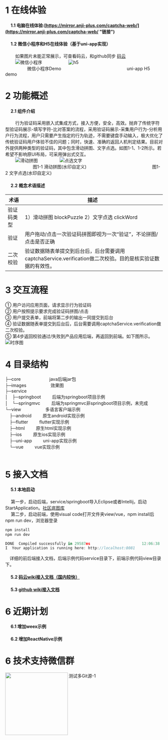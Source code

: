 # 1 在线体验
#### &emsp; 1.1 电脑在线体验:[https://mirror.anji-plus.com/captcha-web/](https://mirror.anji-plus.com/captcha-web/ "链接")
#### &emsp; 1.2 微信小程序和H5在线体验（基于uni-app实现）
 &emsp;&emsp; 如果图片未能正常展示，可查看码云，和github同步 [码云]( https://gitee.com/anji-plus/captcha "码云")<br>
 &emsp;&emsp; ![微信小程序](https://mirror.anji-plus.com/captcha-web/static/8cm.jpg "微信小程序")&emsp;&emsp;&emsp;&emsp;&emsp;&emsp;![h5](https://images.gitee.com/uploads/images/2020/0429/174246_c33e3fa3_1728982.png "h5.png")<br>
 &emsp;&emsp;&emsp;&emsp;&emsp;微信小程序Demo&emsp;&emsp;&emsp;&emsp;&emsp;&emsp;&emsp;&emsp;&emsp;&emsp;&emsp;&emsp;&emsp;&emsp;&emsp;uni-app H5 demo

# 2 功能概述
#### &emsp; 2.1 组件介绍
 &emsp;&emsp; 行为验证码采用嵌入式集成方式，接入方便，安全，高效。抛弃了传统字符型验证码展示-填写字符-比对答案的流程，采用验证码展示-采集用户行为-分析用户行为流程，用户只需要产生指定的行为轨迹，不需要键盘手动输入，极大优化了传统验证码用户体验不佳的问题；同时，快速、准确的返回人机判定结果。目前对外提供两种类型的验证码，其中包含滑动拼图、文字点选。如图1-1、1-2所示。若希望不影响原UI布局，可采用弹出式交互。<br>
 &emsp;&emsp; ![滑动拼图](https://mirror.anji-plus.com/captcha-web/static/blockPuzzle.png "滑动拼图")&emsp;&emsp;&emsp;&emsp;&emsp;![点选文字](https://mirror.anji-plus.com/captcha-web/static/clickWord.png "点选文字")<br>
 &emsp;&emsp;&emsp;&emsp;&emsp;&emsp;  图1-1 滑动拼图(水印自定义)&emsp;&emsp;&emsp;&emsp;&emsp;&emsp;&emsp;&emsp;&emsp;&emsp;&emsp;&emsp;&emsp;&emsp;&emsp;图1-2 文字点选(水印自定义)

#### &emsp; 2.2 概念术语描述
| 术语  | 描述  |
| ------------ | ------------ |
| 验证码类型 | 1）滑动拼图 blockPuzzle  2）文字点选 clickWord|
| 验证  |  用户拖动/点击一次验证码拼图即视为一次“验证”，不论拼图/点击是否正确 |
| 二次校验  | 验证数据随表单提交到后台后，后台需要调用captchaService.verification做二次校验。目的是核实验证数据的有效性。  |

# 3 交互流程
①	用户访问应用页面，请求显示行为验证码<br>
②	用户按照提示要求完成验证码拼图/点击<br>
③	用户提交表单，前端将第二步的输出一同提交到后台<br>
④	验证数据随表单提交到后台后，后台需要调用captchaService.verification做二次校验。<br>
⑤	第4步返回校验通过/失败到产品应用后端，再返回到前端。如下图所示。
![时序图](https://mirror.anji-plus.com/captcha-web/static/shixu.png "时序图")

# 4 目录结构
├─core    &emsp;&emsp;&emsp;&emsp;&emsp;&emsp;     java后端jar包<br>
├─images    &emsp;&emsp;&emsp;&emsp;&emsp;    效果图<br>
├─service<br>
│&emsp;├─springboot   &emsp;&emsp;    后端为springboot项目示例<br>
│&emsp;└─springmvc    &emsp;&emsp;    后端为springmvc非springboot项目示例，未完成<br>
└─view    &emsp;&emsp;&emsp;&emsp;&emsp;    多语言客户端示例<br>
&emsp;├─android    &emsp;&emsp;    原生android实现示例<br>
&emsp;├─flutter    &emsp;&emsp;    flutter实现示例<br>
&emsp;├─html    &emsp;&emsp;    原生html实现示例<br>
&emsp;├─ios    &emsp;&emsp;    原生ios实现示例<br>
&emsp;├─uni-app    &emsp;&emsp;    uni-app实现示例<br>
&emsp;└─vue    &emsp;&emsp;    vue实现示例<br>
&emsp;

# 5 接入文档
#### &emsp; 5.1 本地启动
&emsp; 第一步，启动后端，service/springboot导入Eclipse或者Intellij，启动StartApplication。[社区底图库](https://gitee.com/anji-plus/AJ-Captcha-Images)<br>
&emsp; 第二步，启动前端，使用visual code打开文件夹view/vue，npm install后npm run dev，浏览器登录<br>
```js
npm install
npm run dev

DONE  Compiled successfully in 29587ms                       12:06:38
I  Your application is running here: http://localhost:8081
``` 
&emsp;详细的前后端接入文档，后端示例代码service目录下，前端示例代码view目录下。
#### &emsp; 5.2 [码云wiki接入文档（国内较快）](https://gitee.com/anji-plus/captcha/wikis/Home "码云")<br>
#### &emsp; 5.3 [github wiki接入文档](https://github.com/anji-plus/captcha/wiki "github")<br>

# 6 近期计划
#### &emsp; 6.1 增加weex示例
#### &emsp; 6.2 增加ReactNative示例

# 6 技术支持微信群
<img src="https://images.gitee.com/uploads/images/2020/0511/091107_b81b631c_1728982.jpeg" width = "200" height = "200" div align=left />

测试多Git源-1

